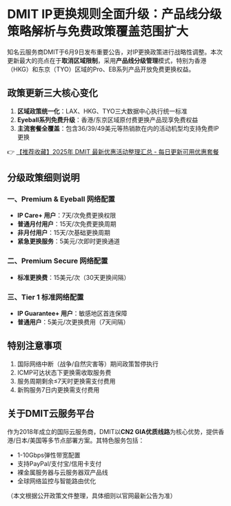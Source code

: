 # DMIT IP更换规则全面升级：产品线分级策略解析与免费政策覆盖范围扩大

知名云服务商DMIT于6月9日发布重要公告，对IP更换政策进行战略性调整。本次更新最大的亮点在于**取消区域限制**，采用**产品线分级管理**模式，特别为香港（HKG）和东京（TYO）区域的Pro、EB系列产品开放免费更换权益。

## 政策更新三大核心变化
1. **区域政策统一化**：LAX、HKG、TYO三大数据中心执行统一标准
2. **Eyeball系列免费升级**：香港/东京区域原付费更换产品现享免费权益
3. **主流套餐全覆盖**：包含36/39/49美元等热销款在内的活动机型均支持免费IP更换

👉 [【推荐收藏】2025年 DMIT 最新优惠活动整理汇总 - 每日更新可用优惠套餐](https://bit.ly/dmit_coupon)

## 分级政策细则说明
### 一、Premium & Eyeball 网络配置
- **IP Care+ 用户**：7天/次免费更换权限
- **普通月付用户**：15天/次免费更换周期
- **非月付用户**：15天/次基础更换周期
- **紧急更换服务**：5美元/次即时更换通道

### 二、Premium Secure 网络配置
- **标准更换费**：15美元/次（30天更换间隔）

### 三、Tier 1 标准网络配置
- **IP Guarantee+ 用户**：敏感地区首连保障
- **普通用户**：5美元/次更换费用（7天间隔）

## 特别注意事项
1. 国际网络中断（战争/自然灾害等）期间政策暂停执行
2. ICMP可达状态下更换需收取服务费
3. 服务周期剩余≤7天时更换需支付费用
4. 新购服务7日内更换需支付费用

## 关于DMIT云服务平台
作为2018年成立的国际云服务商，DMIT以**CN2 GIA优质线路**为核心优势，提供香港/日本/美国等多节点部署方案。其特色服务包括：
- 1-10Gbps弹性带宽配置
- 支持PayPal/支付宝/信用卡支付
- 裸金属服务器与云服务器双产品线
- 全球网络监控与智能路由优化

（本文根据公开政策文件整理，具体细则以官网最新公告为准）